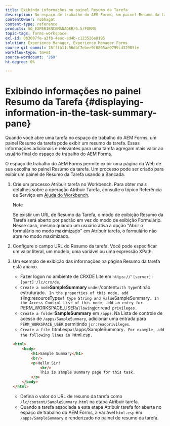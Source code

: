 ```yaml
---
title: Exibindo informações no painel Resumo da Tarefa
description: No espaço de trabalho do AEM Forms, um painel Resumo da tarefa pode ser configurado para resumir a tarefa ou exibir qualquer outra página da Web.
contentOwner: robhagat
content-type: reference
products: SG_EXPERIENCEMANAGER/6.5/FORMS
topic-tags: forms-workspace
exl-id: 0b3087fe-a3fb-4eac-ad4b-c123526e8195
solution: Experience Manager, Experience Manager Forms
source-git-commit: 76fffb11c56dbf7ebee9f6805ae0799cd32985fe
workflow-type: tm+mt
source-wordcount: '269'
ht-degree: 0%

---
```


# Exibindo informações no painel Resumo da Tarefa {#displaying-information-in-the-task-summary-pane}

Quando você abre uma tarefa no espaço de trabalho do AEM Forms, um painel Resumo da tarefa pode exibir um resumo da tarefa. Essas informações adicionais e relevantes para uma tarefa agregam mais valor ao usuário final do espaço de trabalho do AEM Forms.

O espaço de trabalho do AEM Forms permite exibir uma página da Web de sua escolha no painel Resumo da tarefa. Um processo pode ser criado para exibir um painel de Resumo da Tarefa usando a Bancada.

1. Crie um processo Atribuir tarefa no Workbench. Para obter mais detalhes sobre a operação Atribuir Tarefa, consulte o tópico Referência de Serviço em [Ajuda do Workbench](https://help.adobe.com/en_US/AEMForms/6.1/WorkbenchHelp/).

   >[!NOTE]
   >
   >Se existir um URL de Resumo da Tarefa, o modo de exibição Resumo da Tarefa será aberto por padrão em vez do modo de exibição Formulário. Nesse caso, mesmo quando um usuário ativa a opção &quot;Abrir o formulário no modo maximizado&quot; em Atribuir tarefa, o formulário não abre no modo maximizado.

1. Configure o campo URL do Resumo da tarefa. Você pode especificar um valor literal, um modelo, uma variável ou uma expressão XPath.
1. Um exemplo de exibição das informações na página Resumo da tarefa está abaixo.

   * Fazer logon no ambiente de CRXDE Lite em `https://'[server]:[port]'/lc/crx/de`.
   * `Create a node`**SampleSummary** ` under `/content` with type `nt:não estruturado`. In the properties of this node, add `sling:resourceType` of type String and value `SampleSummary`. In the Access Control List of this node, add an entry for `PERM_WORKSPACE_USER` allowing `jcr:read` privileges.`
   * `Create a folder`**SampleSummary** em `/apps`. Na Lista de controle de acesso de `/apps/SampleSummary`, adicionar uma entrada para `PERM_WORKSPACE_USER` permitindo `jcr:readprivileges`.
   * `Create a file `html.esp` at `/apps/SampleSummary`. For example, add the following lines in `html.esp`.`

   ```html
   <html>
       <body>
           <h1>Sample Summary</h1>
           <br/>
           <p>Hello Sir!
               <br/>
               This is sample summary page for this task.
           </p>
       </body>
   </html>
   ```

   * Defina o valor do URL de resumo da tarefa como `/lc/content/SampleSummary.html` na etapa Atribuir tarefa.
   * Quando a tarefa associada a esta etapa Atribuir tarefa for aberta no espaço de trabalho do AEM Forms, a variável `html.esp` em `/apps/SampleSummary` é renderizado no painel de resumo da tarefa.
